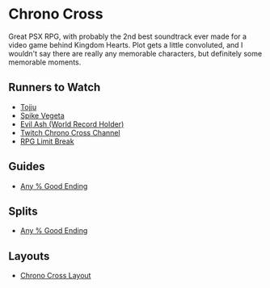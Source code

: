 # Chrono Cross

Great PSX RPG, with probably the 2nd best soundtrack ever made for a video game
behind Kingdom Hearts. Plot gets a little convoluted, and I wouldn't say there
are really any memorable characters, but definitely some memorable moments.

## Runners to Watch

  * [Tojju][1]
  * [Spike Vegeta][2]
  * [Evil Ash (World Record Holder)][8]
  * [Twitch Chrono Cross Channel][3]
  * [RPG Limit Break][4]

## Guides

  * [Any % Good Ending][5]

## Splits

  * [Any % Good Ending][6]

## Layouts

  * [Chrono Cross Layout][7]

[1]: https://www.twitch.tv/tojju
[2]: https://www.twitch.tv/spikevegeta
[3]: https://www.twitch.tv/directory/game/Chrono%20Cross
[4]: https://www.twitch.tv/rpglimitbreak
[5]: ./Guides/Any%25.md
[6]: ./Splits/Chrono_Cross_Any%25_Good_Ending.lss
[7]: ./Layouts/Chrono_Cross.lsl
[8]: https://www.twitch.tv/evilash25
